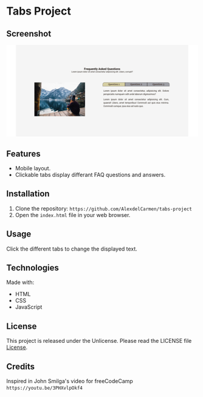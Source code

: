 # Tabs Project

## Screenshot

![Screenshot](./assets/img/screenshot.png)

## Features

- Mobile layout.
- Clickable tabs display differant FAQ questions and answers.

## Installation

1. Clone the repository: `https://github.com/AlexdelCarmen/tabs-project`
2. Open the `index.html` file in your web browser.

## Usage

Click the different tabs to change the displayed text.

## Technologies

Made with:

- HTML
- CSS
- JavaScript

## License

This project is released under the Unlicense. Please read the LICENSE file [License](./LICENSE).

## Credits

Inspired in John Smilga's video for freeCodeCamp `https://youtu.be/3PHXvlpOkf4`
